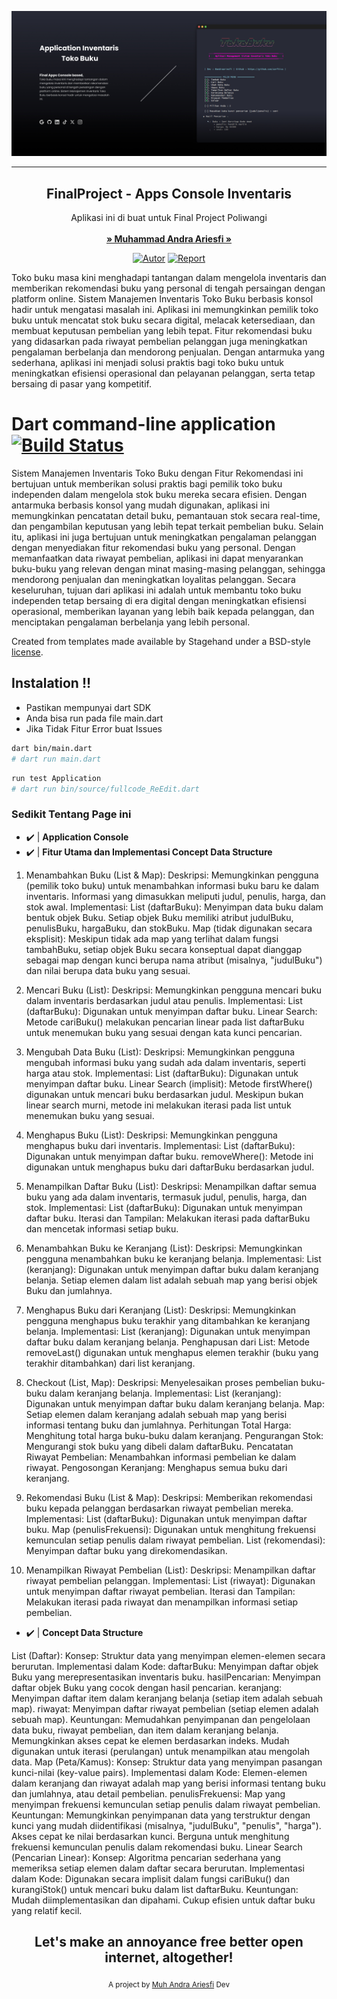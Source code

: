 ![cover](bin/AppInventaris/source/watermark.jpg)

------------------------------------
<p align="center">
  <h2 align="center">FinalProject - Apps Console Inventaris</h2>
  <p align="center">
    Aplikasi ini di buat untuk Final Project Poliwangi
    <br/>
    <br/>
    <a href="https://github.com/zzrftixx"><strong>» Muhammad Andra Ariesfi »</strong></a>
    <br/>
  </p>
</p>
<p align="center">
<a href="https://github.com/zzrftixx"><img title="Autor" src="https://img.shields.io/badge/Author-zzrftixx-blue?style=for-the-badge&logo=github"></a> <a href="https://github.com/zzrftixx"><img title="Report" src="https://img.shields.io/badge/Copyring-2024-red?style=for-the-badge&logo=github"></a>
<p>
<p>
Toko buku masa kini menghadapi tantangan dalam mengelola inventaris dan memberikan rekomendasi buku yang personal di tengah persaingan dengan platform online. Sistem Manajemen Inventaris Toko Buku berbasis konsol hadir untuk mengatasi masalah ini. Aplikasi ini memungkinkan pemilik toko buku untuk mencatat stok buku secara digital, melacak ketersediaan, dan membuat keputusan pembelian yang lebih tepat. Fitur rekomendasi buku yang didasarkan pada riwayat pembelian pelanggan juga meningkatkan pengalaman berbelanja dan mendorong penjualan. Dengan antarmuka yang sederhana, aplikasi ini menjadi solusi praktis bagi toko buku untuk meningkatkan efisiensi operasional dan pelayanan pelanggan, serta tetap bersaing di pasar yang kompetitif.
</p>

# Dart command-line application [![Build Status](https://travis-ci.org/daggerok/dart-console-app-example.svg?branch=master)](https://travis-ci.org/daggerok/dart-console-app-example) 
Sistem Manajemen Inventaris Toko Buku dengan Fitur Rekomendasi ini bertujuan untuk memberikan solusi praktis bagi pemilik toko buku independen dalam mengelola stok buku mereka secara efisien. Dengan antarmuka berbasis konsol yang mudah digunakan, aplikasi ini memungkinkan pencatatan detail buku, pemantauan stok secara real-time, dan pengambilan keputusan yang lebih tepat terkait pembelian buku.
Selain itu, aplikasi ini juga bertujuan untuk meningkatkan pengalaman pelanggan dengan menyediakan fitur rekomendasi buku yang personal. Dengan memanfaatkan data riwayat pembelian, aplikasi ini dapat menyarankan buku-buku yang relevan dengan minat masing-masing pelanggan, sehingga mendorong penjualan dan meningkatkan loyalitas pelanggan.
Secara keseluruhan, tujuan dari aplikasi ini adalah untuk membantu toko buku independen tetap bersaing di era digital dengan meningkatkan efisiensi operasional, memberikan layanan yang lebih baik kepada pelanggan, dan menciptakan pengalaman berbelanja yang lebih personal.

Created from templates made available by Stagehand under a BSD-style
[license](https://github.com/dart-lang/stagehand/blob/master/LICENSE).

## Instalation !!
- Pastikan mempunyai dart SDK
- Anda bisa run pada file main.dart
- Jika Tidak Fitur Error buat Issues

```bash
dart bin/main.dart
# dart run main.dart
```

```bash
run test Application
# dart run bin/source/fullcode_ReEdit.dart
```

### Sedikit Tentang Page ini
- ✔️ | **Application Console** 
- ✔️ | **Fitur Utama dan Implementasi Concept Data Structure** 

1. Menambahkan Buku (List & Map):
Deskripsi: Memungkinkan pengguna (pemilik toko buku) untuk menambahkan informasi buku baru ke dalam inventaris. Informasi yang dimasukkan meliputi judul, penulis, harga, dan stok awal.
Implementasi:
List (daftarBuku): Menyimpan data buku dalam bentuk objek Buku. Setiap objek Buku memiliki atribut judulBuku, penulisBuku, hargaBuku, dan stokBuku.
Map (tidak digunakan secara eksplisit): Meskipun tidak ada map yang terlihat dalam fungsi tambahBuku, setiap objek Buku secara konseptual dapat dianggap sebagai map dengan kunci berupa nama atribut (misalnya, "judulBuku") dan nilai berupa data buku yang sesuai.

2. Mencari Buku (List):
Deskripsi: Memungkinkan pengguna mencari buku dalam inventaris berdasarkan judul atau penulis.
Implementasi:
List (daftarBuku): Digunakan untuk menyimpan daftar buku.
Linear Search: Metode cariBuku() melakukan pencarian linear pada list daftarBuku untuk menemukan buku yang sesuai dengan kata kunci pencarian.

3. Mengubah Data Buku (List):
Deskripsi: Memungkinkan pengguna mengubah informasi buku yang sudah ada dalam inventaris, seperti harga atau stok.
Implementasi:
List (daftarBuku): Digunakan untuk menyimpan daftar buku.
Linear Search (implisit): Metode firstWhere() digunakan untuk mencari buku berdasarkan judul. Meskipun bukan linear search murni, metode ini melakukan iterasi pada list untuk menemukan buku yang sesuai.

4. Menghapus Buku (List):
Deskripsi: Memungkinkan pengguna menghapus buku dari inventaris.
Implementasi:
List (daftarBuku): Digunakan untuk menyimpan daftar buku.
removeWhere(): Metode ini digunakan untuk menghapus buku dari daftarBuku berdasarkan judul.

5. Menampilkan Daftar Buku (List):
Deskripsi: Menampilkan daftar semua buku yang ada dalam inventaris, termasuk judul, penulis, harga, dan stok.
Implementasi:
List (daftarBuku): Digunakan untuk menyimpan daftar buku.
Iterasi dan Tampilan: Melakukan iterasi pada daftarBuku dan mencetak informasi setiap buku.

6. Menambahkan Buku ke Keranjang (List):
Deskripsi: Memungkinkan pengguna menambahkan buku ke keranjang belanja.
Implementasi:
List (keranjang): Digunakan untuk menyimpan daftar buku dalam keranjang belanja. Setiap elemen dalam list adalah sebuah map yang berisi objek Buku dan jumlahnya.

7. Menghapus Buku dari Keranjang (List):
Deskripsi: Memungkinkan pengguna menghapus buku terakhir yang ditambahkan ke keranjang belanja.
Implementasi:
List (keranjang): Digunakan untuk menyimpan daftar buku dalam keranjang belanja.
Penghapusan dari List: Metode removeLast() digunakan untuk menghapus elemen terakhir (buku yang terakhir ditambahkan) dari list keranjang.

8. Checkout (List, Map):
Deskripsi: Menyelesaikan proses pembelian buku-buku dalam keranjang belanja.
Implementasi:
List (keranjang): Digunakan untuk menyimpan daftar buku dalam keranjang belanja.
Map: Setiap elemen dalam keranjang adalah sebuah map yang berisi informasi tentang buku dan jumlahnya.
Perhitungan Total Harga: Menghitung total harga buku-buku dalam keranjang.
Pengurangan Stok: Mengurangi stok buku yang dibeli dalam daftarBuku.
Pencatatan Riwayat Pembelian: Menambahkan informasi pembelian ke dalam riwayat.
Pengosongan Keranjang: Menghapus semua buku dari keranjang.

9. Rekomendasi Buku (List & Map):
Deskripsi: Memberikan rekomendasi buku kepada pelanggan berdasarkan riwayat pembelian mereka.
Implementasi:
List (daftarBuku): Digunakan untuk menyimpan daftar buku.
Map (penulisFrekuensi): Digunakan untuk menghitung frekuensi kemunculan setiap penulis dalam riwayat pembelian.
List (rekomendasi): Menyimpan daftar buku yang direkomendasikan.

10. Menampilkan Riwayat Pembelian (List):
Deskripsi: Menampilkan daftar riwayat pembelian pelanggan.
Implementasi:
List (riwayat): Digunakan untuk menyimpan daftar riwayat pembelian.
Iterasi dan Tampilan: Melakukan iterasi pada riwayat dan menampilkan informasi setiap pembelian.

- ✔️ | **Concept Data Structure** 

List (Daftar):
Konsep: Struktur data yang menyimpan elemen-elemen secara berurutan.
Implementasi dalam Kode:
daftarBuku: Menyimpan daftar objek Buku yang merepresentasikan inventaris buku.
hasilPencarian: Menyimpan daftar objek Buku yang cocok dengan hasil pencarian.
keranjang: Menyimpan daftar item dalam keranjang belanja (setiap item adalah sebuah map).
riwayat: Menyimpan daftar riwayat pembelian (setiap elemen adalah sebuah map).
Keuntungan:
Memudahkan penyimpanan dan pengelolaan data buku, riwayat pembelian, dan item dalam keranjang belanja.
Memungkinkan akses cepat ke elemen berdasarkan indeks.
Mudah digunakan untuk iterasi (perulangan) untuk menampilkan atau mengolah data.
Map (Peta/Kamus):
Konsep: Struktur data yang menyimpan pasangan kunci-nilai (key-value pairs).
Implementasi dalam Kode:
Elemen-elemen dalam keranjang dan riwayat adalah map yang berisi informasi tentang buku dan jumlahnya, atau detail pembelian.
penulisFrekuensi: Map yang menyimpan frekuensi kemunculan setiap penulis dalam riwayat pembelian.
Keuntungan:
Memungkinkan penyimpanan data yang terstruktur dengan kunci yang mudah diidentifikasi (misalnya, "judulBuku", "penulis", "harga").
Akses cepat ke nilai berdasarkan kunci.
Berguna untuk menghitung frekuensi kemunculan penulis dalam rekomendasi buku.
Linear Search (Pencarian Linear):
Konsep: Algoritma pencarian sederhana yang memeriksa setiap elemen dalam daftar secara berurutan.
Implementasi dalam Kode:
Digunakan secara implisit dalam fungsi cariBuku() dan kurangiStok() untuk mencari buku dalam list daftarBuku.
Keuntungan:
Mudah diimplementasikan dan dipahami.
Cukup efisien untuk daftar buku yang relatif kecil.


<div align="center">
  <h2>Let's make an annoyance free better open internet, altogether!</h2>
  <sub>A project by <a href="https://github.com/zzrftixx" target="_blank">Muh Andra Ariesfi</a> Dev <pub>
</div>


